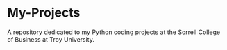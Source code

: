 # My-Projects
A repository dedicated to my Python coding projects at the Sorrell College of Business at Troy University. 
